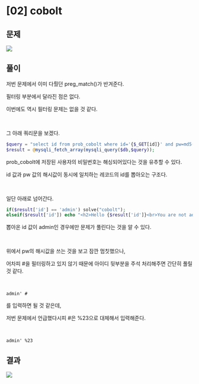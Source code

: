 

# [02] cobolt

 
## 문제

<img  src="https://img1.daumcdn.net/thumb/R1280x0/?scode=mtistory2&fname=https%3A%2F%2Fblog.kakaocdn.net%2Fdn%2FqnNjN%2FbtrjsqeGG4f%2FTEkHdaKEKRqA0PYzb7foH0%2Fimg.png">
 
## 풀이

저번 문제에서 이미 다뤘던 preg_match()가 반겨준다.

필터링 부분에서 달라진 점은 없다.

이번에도 역시 필터링 문제는 없을 것 같다.

<br> 

그 아래 쿼리문을 보겠다.


```php
$query = "select id from prob_cobolt where id='{$_GET[id]}' and pw=md5('{$_GET[pw]}')";
$result = @mysqli_fetch_array(mysqli_query($db,$query));
```

prob_cobolt에 저장된 사용자의 비밀번호는 해싱되어있다는 것을 유추할 수 있다.

id 값과 pw 값의 해시값이 동시에 일치하는 레코드의 id를 뽑아오는 구조다.

<br>

일단 아래로 넘어간다.


```php
if($result['id'] == 'admin') solve("cobolt");
elseif($result['id']) echo "<h2>Hello {$result['id']}<br>You are not admin :(</h2>";
```


뽑아온 id 값이 admin인 경우에만 문제가 풀린다는 것을 알 수 있다.

<br> 

위에서 pw의 해시값을 쓰는 것을 보고 잠깐 멈칫했으나,

어차피 #을 필터링하고 있지 않기 때문에 아이디 뒷부분을 주석 처리해주면 간단히 풀릴 것 같다.

<br> 

```
admin' #
```


를 입력하면 될 것 같은데,

저번 문제에서 언급했다시피 #은 %23으로 대체해서 입력해준다.

<br>

```
admin' %23
```

## 결과

<img  src="https://img1.daumcdn.net/thumb/R1280x0/?scode=mtistory2&fname=https%3A%2F%2Fblog.kakaocdn.net%2Fdn%2FdAiB1m%2Fbtrjr2ZiWeS%2FkDomTKTWUsRQq72lYuZUAK%2Fimg.png">